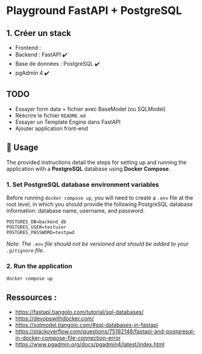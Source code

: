 # Playground FastAPI + PostgreSQL

## 1. Créer un stack

- Frontend : 
- Backend : FastAPI ✔️
- Base de données : PostgreSQL ✔️
- pgAdmin 4 ✔️

## TODO

- Essayer form data + fichier avec BaseModel (ou SQLModel)
- Réécrire le fichier `README.md`
- Essayer un Template Engine dans FastAPI
- Ajouter application front-end

## 🏃 Usage

The provided instructions detail the steps for setting up and running the application with a **PostgreSQL** database using **Docker Compose**.

### 1. Set PostgreSQL database environment variables

Before running `docker compose up`, you will need to create a `.env` file at the root level, in which you should provide the following PostgreSQL database information: database name, username, and password.

```
POSTGRES_DB=backend_db
POSTGRES_USER=testuser
POSTGRES_PASSWORD=testpwd
```

*Note: The `.env` file should not be versioned and should be added to your `.gitignore` file.*


### 2. Run the application

```
docker compose up
```

## Ressources : 

- https://fastapi.tiangolo.com/tutorial/sql-databases/
- https://devopswithdocker.com/
- https://sqlmodel.tiangolo.com/#sql-databases-in-fastapi
- https://stackoverflow.com/questions/75192148/fastapi-and-postgresql-in-docker-compose-file-connection-error
- https://www.pgadmin.org/docs/pgadmin4/latest/index.html